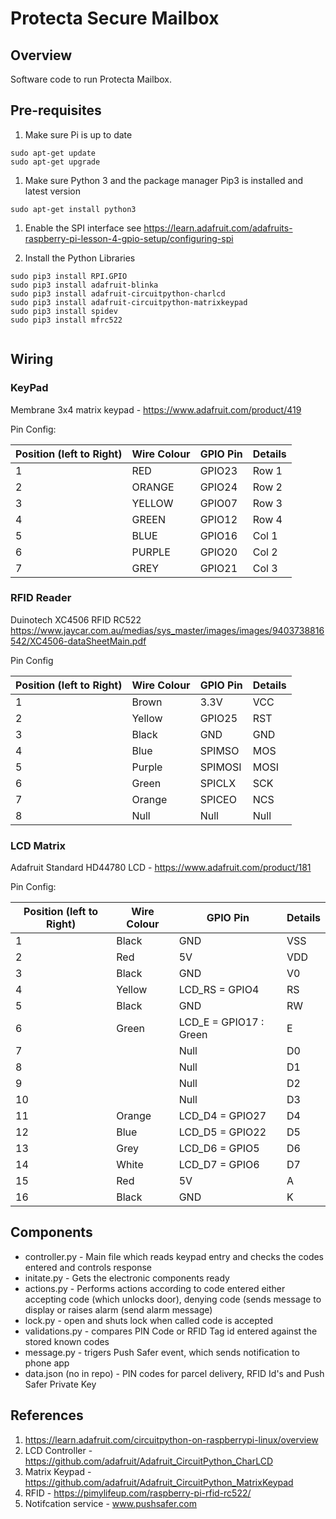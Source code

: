# Protecta Secure Mailbox

## Overview

Software code to run Protecta Mailbox.

## Pre-requisites

1. Make sure Pi is up to date

```
sudo apt-get update
sudo apt-get upgrade
```

1. Make sure Python 3 and the package manager Pip3 is installed and latest version
```
sudo apt-get install python3
```

1. Enable the SPI interface
see https://learn.adafruit.com/adafruits-raspberry-pi-lesson-4-gpio-setup/configuring-spi

1. Install the Python Libraries
```
sudo pip3 install RPI.GPIO
sudo pip3 install adafruit-blinka
sudo pip3 install adafruit-circuitpython-charlcd
sudo pip3 install adafruit-circuitpython-matrixkeypad
sudo pip3 install spidev
sudo pip3 install mfrc522


```

## Wiring

### KeyPad

Membrane 3x4 matrix keypad - https://www.adafruit.com/product/419

Pin Config:

|Position (left to Right)| Wire Colour | GPIO Pin | Details |
| --- | --- | --- | --- | 
| 1 | RED | GPIO23 | Row 1 |
| 2 | ORANGE | GPIO24 | Row 2 |
| 3 | YELLOW | GPIO07 | Row 3 |
| 4 | GREEN | GPIO12 | Row 4 |
| 5 | BLUE | GPIO16 | Col 1 |
| 6 | PURPLE | GPIO20 | Col 2 |
| 7 | GREY | GPIO21 | Col 3 |

### RFID Reader

Duinotech XC4506 RFID RC522
https://www.jaycar.com.au/medias/sys_master/images/images/9403738816542/XC4506-dataSheetMain.pdf

Pin Config

|Position (left to Right)| Wire Colour | GPIO Pin | Details |
| --- | --- | --- | --- | 
| 1 | Brown | 3.3V | VCC |
| 2 | Yellow| GPIO25 | RST |
| 3 | Black | GND    | GND |
| 4 | Blue | SPIMSO | MOS |
| 5 | Purple | SPIMOSI | MOSI |
| 6 | Green | SPICLX | SCK |
| 7 | Orange | SPICEO | NCS |
| 8 | Null | Null | Null |IRQ |

### LCD Matrix

Adafruit Standard HD44780 LCD - https://www.adafruit.com/product/181

Pin Config:

|Position (left to Right)| Wire Colour | GPIO Pin | Details |
| --- | --- | --- | --- | 
| 1 | Black | GND | VSS |
| 2 | Red | 5V | VDD |
| 3 | Black | GND | V0 |
| 4 | Yellow  | LCD_RS = GPIO4 | RS | 
| 5 | Black  | GND | RW |
| 6 | Green  | LCD_E  = GPIO17 : Green | E |
| 7 |   | Null | D0 |
| 8 |   | Null | D1 |
| 9 |   | Null | D2 |
| 10|   | Null | D3 |
| 11| Orange | LCD_D4 = GPIO27 | D4 |
| 12| Blue   | LCD_D5 = GPIO22 | D5 |
| 13| Grey  | LCD_D6 = GPIO5 | D6 | 
| 14| White  | LCD_D7 = GPIO6 | D7 | 
| 15| Red   | 5V | A |
| 16| Black | GND | K |

## Components

- controller.py - Main file which reads keypad entry and checks the codes entered and controls response
- initate.py - Gets the electronic components ready
- actions.py - Performs actions according to code entered either accepting code (which unlocks door), denying code (sends message to display or raises alarm (send alarm message)
- lock.py - open and shuts lock when called code is accepted
- validations.py - compares PIN Code or RFID Tag id entered against the stored known codes
- message.py - trigers Push Safer event, which sends notification to phone app
- data.json (no in repo) - PIN codes for parcel delivery, RFID Id's and Push Safer Private Key

## References

1. https://learn.adafruit.com/circuitpython-on-raspberrypi-linux/overview
1. LCD Controller - https://github.com/adafruit/Adafruit_CircuitPython_CharLCD
1. Matrix Keypad - https://github.com/adafruit/Adafruit_CircuitPython_MatrixKeypad
1. RFID - https://pimylifeup.com/raspberry-pi-rfid-rc522/
1. Notifcation service - www.pushsafer.com
